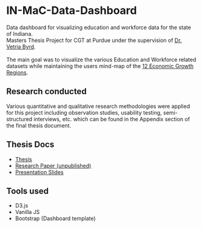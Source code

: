 # IN-MaC-Data-Dashboard

Data dashboard for visualizing education and workforce data for the state of Indiana. <br>
Masters Thesis Project for CGT at Purdue under the supervision of [Dr. Vetria Byrd](https://www.linkedin.com/in/vetriabyrd).<br><br>
The main goal was to visualize the various Education and Workforce related datasets while maintaining the users mind-map of the [12 Economic Growth Regions](https://www.in.gov/dwd/about-dwd/regional-maps/).

## Research conducted

Various quantitative and qualitative research methodologies were applied for this project including observation studies, usability testing, semi-structured interviews, etc. which can be found in the Appendix section of the final thesis document.

## Thesis Docs

- [Thesis](docs/ms-thesis.pdf)
- [Research Paper (unpublished)](docs/ms-research-paper.pdf)
- [Presentation Slides](docs/ms-thesis-ppt.pdf)

## Tools used

- D3.js
- Vanilla JS
- Bootstrap (Dashboard template)
